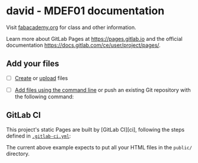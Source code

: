 # david - MDEF01 documentation

Visit [fabacademy.org](https://fabacademy.org/) for class and other information.

Learn more about GitLab Pages at https://pages.gitlab.io and the official
documentation https://docs.gitlab.com/ce/user/project/pages/.

## Add your files

- [ ] [Create](https://docs.gitlab.com/ee/user/project/repository/web_editor.html#create-a-file) or [upload](https://docs.gitlab.com/ee/user/project/repository/web_editor.html#upload-a-file) files
- [ ] [Add files using the command line](https://docs.gitlab.com/ee/gitlab-basics/add-file.html#add-a-file-using-the-command-line) or push an existing Git repository with the following command:


## GitLab CI

This project's static Pages are built by [GitLab CI][ci], following the steps
defined in [`.gitlab-ci.yml`](.gitlab-ci.yml):

The current above example expects to put all your HTML files in the `public/` directory.

